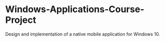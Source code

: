 # Windows-Applications-Course-Project
Design and implementation of a native mobile application for Windows 10.
